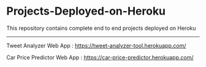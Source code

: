 # Projects-Deployed-on-Heroku
This repository contains complete end to end projects deployed on Heroku


---------------------------------------------------------------------------------



Tweet Analyzer Web App : https://tweet-analyzer-tool.herokuapp.com/


Car Price Predictor Web App : https://car-price-predictor.herokuapp.com/
